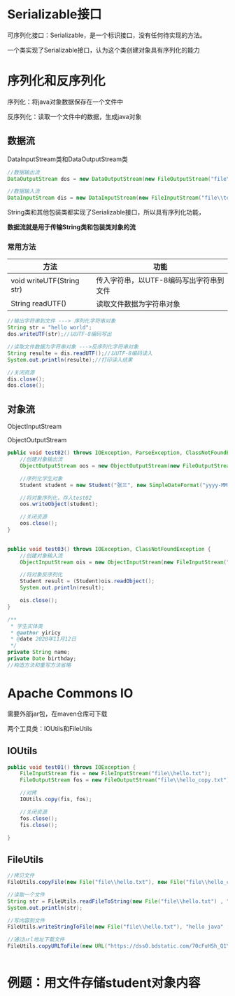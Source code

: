 # Serializable接口

可序列化接口：Serializable，是一个标识接口，没有任何待实现的方法。

一个类实现了Serializable接口，认为这个类创建对象具有序列化的能力





# 序列化和反序列化

序列化：将java对象数据保存在一个文件中

反序列化：读取一个文件中的数据，生成java对象





## 数据流

DataInputStream类和DataOutputStream类

```java
//数据输出流
DataOutputStream dos = new DataOutputStream(new FileOutputStream("file\\test.txt"));

//数据输入流
DataInputStream dis = new DataInputStream(new FileInputStream("file\\test.txt"));
```

String类和其他包装类都实现了Serializable接口，所以具有序列化功能，

**数据流就是用于传输String类和包装类对象的流**





### 常用方法

| 方法                      | 功能                                    |
| ------------------------- | --------------------------------------- |
| void writeUTF(String str) | 传入字符串，以UTF-8编码写出字符串到文件 |
| String readUTF()          | 读取文件数据为字符串对象                |



```java
//输出字符串到文件 ---> 序列化字符串对象
String str = "hello world";
dos.writeUTF(str);//以UTF-8编码写出

//读取文件数据为字符串对象 --->反序列化字符串对象
String resulte = dis.readUTF();//以UTF-8编码读入
System.out.println(resulte);//打印读入结果

//关闭资源
dis.close();
dos.close();
```





## 对象流

ObjectInputStream

ObjectOutputStream

```java
public void test02() throws IOException, ParseException, ClassNotFoundException {
    //创建对象输出流
    ObjectOutputStream oos = new ObjectOutputStream(new FileOutputStream("file\\test02.txt"));

    //序列化学生对象
    Student student = new Student("张三", new SimpleDateFormat("yyyy-MM-dd").parse("2000-1-1"));

    //将对象序列化，存入test02
    oos.writeObject(student);

    //关闭资源
    oos.close();
}
	
```



```java
public void test03() throws IOException, ClassNotFoundException {
    //创建对象输入流
    ObjectInputStream ois = new ObjectInputStream(new FileInputStream("file\\test02.txt"));

    //将对象反序列化
    Student result = (Student)ois.readObject();
    System.out.println(result);

    ois.close();
}
```



```java
/**
 * 学生实体类
 * @author yiricy
 * @date 2020年11月12日
 */
private String name;
private Date birthday;
//构造方法和重写方法省略
```





# Apache Commons IO

需要外部jar包，在maven仓库可下载

两个工具类：IOUtils和FileUtils



## IOUtils



```java
public void test01() throws IOException {
    FileInputStream fis = new FileInputStream("file\\hello.txt");
    FileOutputStream fos = new FileOutputStream("file\\hello_copy.txt");

    //对拷
    IOUtils.copy(fis, fos);

    //关闭资源
    fos.close();
    fis.close();

}
```



## FileUtils

```java
//拷贝文件
FileUtils.copyFile(new File("file\\hello.txt"), new File("file\\hello_copy.txt"));

//读取一个文件
String str = FileUtils.readFileToString(new File("file\\hello.txt") , "utf-8");
System.out.println(str);

//写内容到文件
FileUtils.writeStringToFile(new File("file\\hello.txt"), "hello java" , "utf-8");

//通过url地址下载文件
FileUtils.copyURLToFile(new URL("https://dss0.bdstatic.com/70cFuHSh_Q1YnxGkpoWK1HF6hhy/it/u=3942751454,1089199356&fm=26&gp=0.jpg"), new File("file\\img.jpg"));
		
```





# 例题：用文件存储student对象内容



```

```

